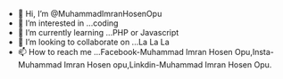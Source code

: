 - 👋 Hi, I’m @MuhammadImranHosenOpu
- 👀 I’m interested in ...coding
- 🌱 I’m currently learning ...PHP or Javascript
- 💞️ I’m looking to collaborate on ...La La La
- 📫 How to reach me ...Facebook-Muhammad Imran Hosen Opu,Insta-Muhammad Imran Hosen opu,Linkdin-Muhammad Imran Hosen Opu.

<!---
MuhammadImranHosenOpu/MuhammadImranHosenOpu is a ✨ special ✨ repository because its `README.md` (this file) appears on your GitHub profile.
You can click the Preview link to take a look at your changes.
--->
